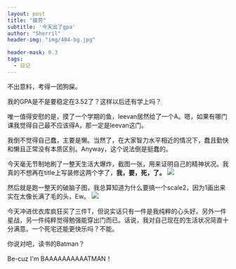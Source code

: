 ```yaml
---
layout: post
title: "疲劳"
subtitle: '今天出了gpa'
author: "Sherril"
header-img: "img/404-bg.jpg"

header-mask: 0.3
tags:
  - 日记
---
```

不出意料，考得一团狗屎。

我的GPA是不是要稳定在3.52了？这样以后还有学上吗？

唯一值得安慰的是，摸了一个学期的鱼，leevan居然给了一个A。嗯，如果有哪门课我觉得自己最不应该得A，那一定是leevan这门。

我倒不觉得自己蠢，主要是懒。当然了，在大家智力水平相近的情况下，蠢且勤快和懒且正常没有本质区别。Anyway，这个说法倒是挺蠢的。

今天毫无节制地刷了一整天生活大爆炸，截图一张，用来证明自己的精神状况。我真的不想再在title上写装修这两个字了，**我，要，死，了。**
![](https://i.imgur.com/Lmcu2RL.jpg)

然后就是跑一整天的破脑子图，我总算知道为什么要搞一个scale2，因为1画出来实在太像长满了毛的头，Ew。
![](https://i.imgur.com/ZOJnSbX.png)

今天冲进优衣库疯狂买了三件T，但说实话只有一件是我纯粹的心头好。另外一件星战，另一件纯粹觉得勉强能穿出门而已。话说，我对自己现在的生活状况简直十分满意。一个死宅还能更快乐吗？不能。

你说对吧，读书的Batman？

Be-cuz I'm BAAAAAAAAAATMAN！




